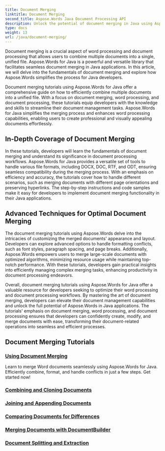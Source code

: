 ```yaml
---
title: Document Merging 
linktitle: Document Merging
second_title: Aspose.Words Java Document Processing API
description: Unlock the potential of document merging in Java using Aspose.Words! Learn efficient word processing and document processing with detailed tutorials. 
type: docs
weight: 13
url: /java/document-merging/
---
```


Document merging is a crucial aspect of word processing and document processing that allows users to combine multiple documents into a single, unified file. Aspose.Words for Java is a powerful and versatile library that facilitates seamless document merging in Java applications. In this article, we will delve into the fundamentals of document merging and explore how Aspose.Words simplifies the process for Java developers.

Document merging tutorials using Aspose.Words for Java offer a comprehensive guide on how to efficiently combine multiple documents into a unified file. With a focus on document merging, word processing, and document processing, these tutorials equip developers with the knowledge and skills to streamline their document management tasks. Aspose.Words for Java simplifies the merging process and enhances word processing capabilities, enabling users to create professional and visually appealing documents effortlessly.

## In-Depth Coverage of Document Merging

In these tutorials, developers will learn the fundamentals of document merging and understand its significance in document processing workflows. Aspose.Words for Java provides a versatile set of tools to handle various file formats, including DOCX, DOC, RTF, and ODT, ensuring seamless compatibility during the merging process. With an emphasis on efficiency and accuracy, the tutorials cover how to handle different scenarios, such as merging documents with different page orientations and preserving hyperlinks. The step-by-step instructions and code samples make it easy for developers to implement document merging functionality in their Java applications.

## Advanced Techniques for Optimal Document Merging

The document merging tutorials using Aspose.Words delve into the intricacies of customizing the merged documents' appearance and layout. Developers can explore advanced options to handle formatting conflicts, such as font styles, paragraph spacing, and page breaks. Additionally, Aspose.Words empowers users to merge large-scale documents with optimized algorithms, minimizing resource usage while maintaining top-notch performance. With these tutorials, developers gain practical insights into efficiently managing complex merging tasks, enhancing productivity in document processing endeavors.

Overall, document merging tutorials using Aspose.Words for Java offer a valuable resource for developers seeking to optimize their word processing and document processing workflows. By mastering the art of document merging, developers can elevate their document management capabilities and unlock the full potential of Aspose.Words in Java applications. The tutorials' emphasis on document merging, word processing, and document processing ensures that developers can confidently create, modify, and merge documents with ease, transforming their document-related operations into seamless and efficient processes.

## Document Merging Tutorials

### [Using Document Merging](./using-document-merging/)

Learn to merge Word documents seamlessly using Aspose.Words for Java. Efficiently combine, format, and handle conflicts in just a few steps. Get started now!
### [Combining and Cloning Documents](./combining-cloning-documents/)
### [Joining and Appending Documents](./joining-appending-documents/)
### [Comparing Documents for Differences](./comparing-documents-for-differences/)
### [Merging Documents with DocumentBuilder](./merging-documents-documentbuilder/)
### [Document Splitting and Extraction](./document-splitting-extraction/)